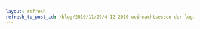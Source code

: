 ```yaml
---
layout: refresh
refresh_to_post_id: /blog/2010/11/29/4-12-2010-weihnachtsessen-der-lugal/index
---
```

